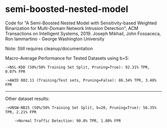 # semi-boosted-nested-model
Code for "A Semi-Boosted Nested Model with Sensitivity-based Weighted Binarization for Multi-Domain Network Intrusion Detection", ACM Transactions on Intelligent Systems, 2019. Joseph Mikhail, John Fossaceca, Ron Iammartino - George Washington University

Note: Still requires cleanup/documentation

Macro-Average Performance for Tested Datasets using b=5:

    ->NSL-KDD (50%/50% Training Set Split, Pruning=True): 92.31% TPR, 0.07% FPR

    ->AWID 802.11 (Training/Test sets, Pruning=False): 86.34% TPR, 3.48% FPR

------------------------------------------------------------------------------

Other dataset results:

    ->UNSW-NB15 (50%/50% Training Set Split, b=20, Pruning=True): 56.35% TPR, 2.21% FPR

        ->Normal Traffic Detection: 90.0% TPR, 1.80% FPR

